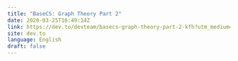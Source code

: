 ```yaml
---
title: "BaseCS: Graph Theory Part 2"
date: 2020-03-25T16:49:14Z
link: https://dev.to/devteam/basecs-graph-theory-part-2-kfh?utm_medium=RSS&utm_source=news.12bit.vn
site: dev.to
language: English
draft: false
---
```

